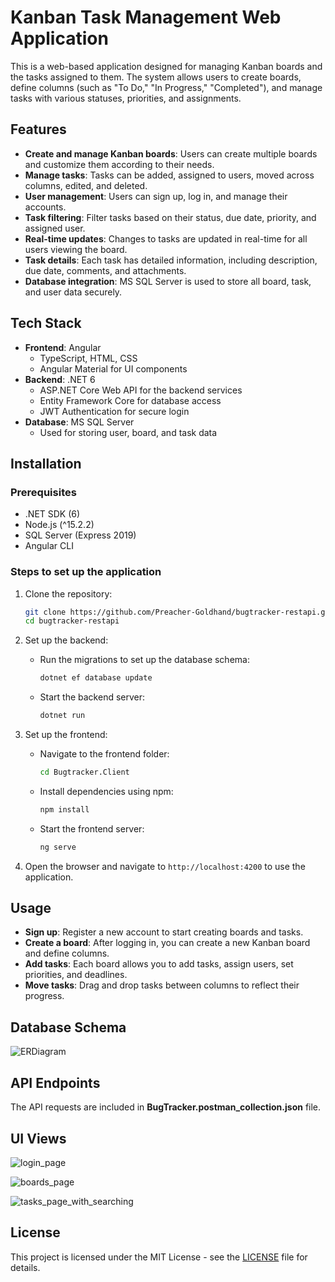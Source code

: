 # Kanban Task Management Web Application

This is a web-based application designed for managing Kanban boards and the tasks assigned to them. The system allows users to create boards, define columns (such as "To Do," "In Progress," "Completed"), and manage tasks with various statuses, priorities, and assignments.

## Features

- **Create and manage Kanban boards**: Users can create multiple boards and customize them according to their needs.
- **Manage tasks**: Tasks can be added, assigned to users, moved across columns, edited, and deleted.
- **User management**: Users can sign up, log in, and manage their accounts.
- **Task filtering**: Filter tasks based on their status, due date, priority, and assigned user.
- **Real-time updates**: Changes to tasks are updated in real-time for all users viewing the board.
- **Task details**: Each task has detailed information, including description, due date, comments, and attachments.
- **Database integration**: MS SQL Server is used to store all board, task, and user data securely.

## Tech Stack

- **Frontend**: Angular
  - TypeScript, HTML, CSS
  - Angular Material for UI components
- **Backend**: .NET 6
  - ASP.NET Core Web API for the backend services
  - Entity Framework Core for database access
  - JWT Authentication for secure login
- **Database**: MS SQL Server
  - Used for storing user, board, and task data

## Installation

### Prerequisites

- .NET SDK (6)
- Node.js (^15.2.2)
- SQL Server (Express 2019)
- Angular CLI

### Steps to set up the application

1. Clone the repository:
    ```bash
    git clone https://github.com/Preacher-Goldhand/bugtracker-restapi.git
    cd bugtracker-restapi
    ```

2. Set up the backend:
    - Run the migrations to set up the database schema:
        ```bash
        dotnet ef database update
        ```

    - Start the backend server:
        ```bash
        dotnet run
        ```

3. Set up the frontend:
    - Navigate to the frontend folder:
        ```bash
        cd Bugtracker.Client
        ```

    - Install dependencies using npm:
        ```bash
        npm install
        ```

    - Start the frontend server:
        ```bash
        ng serve
        ```

4. Open the browser and navigate to `http://localhost:4200` to use the application.

## Usage

- **Sign up**: Register a new account to start creating boards and tasks.
- **Create a board**: After logging in, you can create a new Kanban board and define columns.
- **Add tasks**: Each board allows you to add tasks, assign users, set priorities, and deadlines.
- **Move tasks**: Drag and drop tasks between columns to reflect their progress.

## Database Schema

![ERDiagram](https://github.com/user-attachments/assets/36d9e2d1-9a4f-4a55-a9aa-ae594e98793d)


## API Endpoints

The API requests are included in **BugTracker.postman_collection.json** file.
  

## UI Views

![login_page](https://github.com/user-attachments/assets/db1e5f59-b703-4b71-aa09-ad7450625a06)

![boards_page](https://github.com/user-attachments/assets/5e8d899c-de8d-49dd-a196-3a5032edc256)

![tasks_page_with_searching](https://github.com/user-attachments/assets/2d1de62c-5a5d-4d87-a573-abc2feb1bbd2)
  

## License

This project is licensed under the MIT License - see the [LICENSE](LICENSE) file for details.

